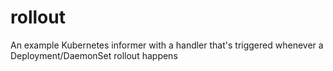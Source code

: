 # rollout

An example Kubernetes informer with a handler that's triggered whenever a Deployment/DaemonSet rollout happens
